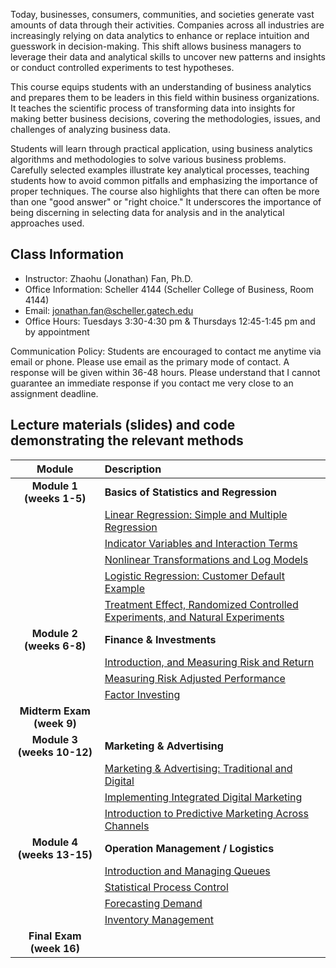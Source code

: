 Today, businesses, consumers, communities, and societies generate vast amounts of data through their activities. Companies across all industries are increasingly relying on data analytics to enhance or replace intuition and guesswork in decision-making. This shift allows business managers to leverage their data and analytical skills to uncover new patterns and insights or conduct controlled experiments to test hypotheses.

This course equips students with an understanding of business analytics and prepares them to be leaders in this field within business organizations. It teaches the scientific process of transforming data into insights for making better business decisions, covering the methodologies, issues, and challenges of analyzing business data.

Students will learn through practical application, using business analytics algorithms and methodologies to solve various business problems. Carefully selected examples illustrate key analytical processes, teaching students how to avoid common pitfalls and emphasizing the importance of proper techniques. The course also highlights that there can often be more than one "good answer" or "right choice." It underscores the importance of being discerning in selecting data for analysis and in the analytical approaches used.



## Class Information
* Instructor: Zhaohu (Jonathan) Fan, Ph.D.
* Office Information: Scheller 4144 (Scheller College of Business, Room 4144) 
* Email: jonathan.fan@scheller.gatech.edu
* Office Hours: Tuesdays 3:30-4:30 pm & Thursdays 12:45-1:45 pm and by appointment

Communication Policy: Students are encouraged to contact me anytime via email or phone. Please use email as the primary mode of contact.  A response will be given within 36-48 hours.  Please understand that I cannot guarantee an immediate response if you contact me very close to an assignment deadline. 


## Lecture materials (slides) and code demonstrating the relevant methods

| Module        |                   Description                                                         |
|:----------------------------------------------------------:|:--------------------------------------------------------------------|
| **Module 1 (weeks 1-5)**         |      **Basics of Statistics and Regression**    |
|                    | 	 [Linear Regression: Simple and Multiple Regression](Welcome.pdf)       |
|                     |    [Indicator Variables and Interaction Terms](W2.pdf)
|                           |	    [Nonlinear Transformations and Log Models](BANA4090_W1_1_Intro_R.html)    |
|                     	|	[Logistic Regression: Customer Default Example](BANA4090_W2_Visualizing-Time-Series-Data.html) |
|                        |	  [Treatment Effect, Randomized Controlled Experiments, and Natural Experiments](W3.html)|
| **Module 2 (weeks 6-8)**         |    **Finance & Investments**      |
|                        |  [Introduction, and Measuring Risk and Return](Ch3-1.pdf)
|                        | [Measuring Risk Adjusted Performance](Ch3-2.pdf)  
|          |  [Factor Investing](BANA4090_Week4_Lab5_Data-Examples_German-Forecasts.html)|  
| **Midterm Exam (week 9)**                 
| **Module 3 (weeks 10-12)**         |       **Marketing & Advertising**   |
|                     |  [Marketing & Advertising: Traditional and Digital](Ch4-1.pdf) |
|                    |[Implementing Integrated Digital Marketing](Ch4-2.pdf)  |
|                       |  [Introduction to Predictive Marketing Across Channels](Ch4-3.pdf) |
| **Module 4 (weeks 13-15)**          | **Operation Management / Logistics**          |        
|                    | [Introduction and Managing Queues](Ch5-1.pdf)    |
 |  |  [Statistical Process Control](BANA4090_Week12_Lab11.html) |
 |     |[Forecasting Demand](Week13.html)|
  |    |[Inventory Management]( Week14.html)|
  | **Final Exam (week 16)**          |
